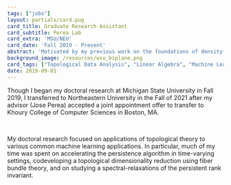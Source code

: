 ```yaml
---
tags: ["jobs"]
layout: partials/card.pug
card_title: Graduate Research Assistant
card_subtitle: Perea Lab
card_extra: 'MSU/NEU'
card_date: 'Fall 2019 - Present'
abstract: 'Motivated by my previous work on the foundations of density-based clustering, I focused on implementing and extending the Mapper algorithm, a popular and very general method which has been used successfully for data analysis.'
background_image: /resources/wsu_biplane.png
card_tags: ["Topological Data Analysis", "Linear Algebra", "Machine Learning"]
date: 2019-09-01
---
```




Though I began my doctoral research at Michigan State University in Fall
2019, I transferred to Northeastern University in the Fall of 2021 after
my advisor (Jose Perea) accepted a joint appointment offer to transfer
to Khoury College of Computer Sciences in Boston, MA.

<br/>

My doctoral research focused on applications of topological theory to
various common machine learning applications. In particular, much of my
time was spent on accelerating the persistence algorithm in time-varying
settings, codeveloping a topological dimensionality reduction using
fiber bundle theory, and on studying a spectral-relaxations of the
persistent rank invariant.
